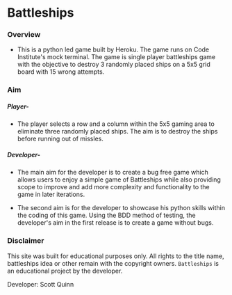 # **Battleships**
### **Overview**
- This is a python led game built by Heroku. The game runs on Code Institute's mock terminal. The game is single player battleships game with the objective to destroy 3 randomly placed ships on a 5x5 grid board with 15 wrong attempts.

### **Aim**
##### Player-
- The player selects a row and a column within the 5x5 gaming area to eliminate three randomly placed ships. The aim is to destroy the ships before running out of missles.

##### Developer-
- The main aim for the developer is to create a bug free game which allows users to enjoy a simple game of Battleships while also providing scope to improve and add more complexity and functionality to the game in later iterations.

- The second aim is for the developer to showcase his python skills within the coding of this game. Using the BDD method of testing, the developer's aim in the first release is to create a game without bugs.

### **Disclaimer**

This site was built for educational purposes only. All rights to the title name, battleships idea or other remain with the copyright owners. `Battleships` is an educational project by the developer.

Developer: Scott Quinn